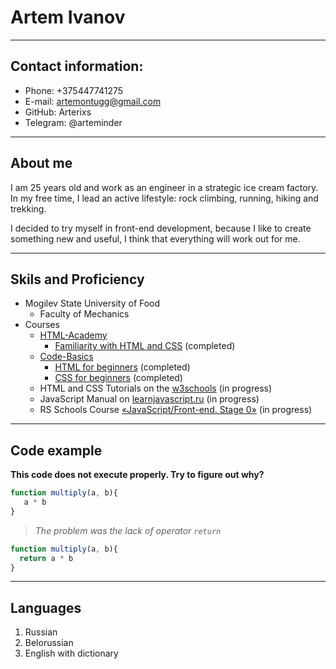 # Artem Ivanov
***
## Contact information:

* Phone: +375447741275
* E-mail: artemontugg@gmail.com
* GitHub: Arterixs
* Telegram: @arteminder

***
## About me

I am 25 years old and work as an engineer in a strategic ice cream factory. In my free time, I lead an active lifestyle: rock climbing, running, hiking and trekking.

I decided to try myself in front-end development, because I like to create something new and useful, I think that everything will work out for me.

***
## Skils and Proficiency

+ Mogilev State University of Food
   -  Faculty of Mechanics
+ Courses
	-  [HTML-Academy](https://htmlacademy.ru/)
		-  [Familiarity with HTML and CSS](https://htmlacademy.ru/courses/basic-html-css) (completed)
	- [Code-Basics](https://ru.code-basics.com/)
		- [HTML for beginners](https://ru.code-basics.com/languages/html) (completed)
		- [CSS for beginners](https://ru.code-basics.com/languages/css) (completed)
	- HTML and CSS Tutorials on the [w3schools](https://www.w3schools.com/) (in progress)
	- JavaScript Manual on [learnjavascript.ru](https://learn.javascript.ru/) (in progress)
	- RS Schools Course [«JavaScript/Front-end. Stage 0»](https://rs.school/js-stage0/) (in progress)

***
## Code example

__This code does not execute properly. Try to figure out why?__ 

```javascript
function multiply(a, b){
   a * b
}
```
>_The problem was the lack of operator `return`_

```javascript
function multiply(a, b){
  return a * b
}
```
***	
## Languages

1. Russian
2. Belorussian
3. English with dictionary
